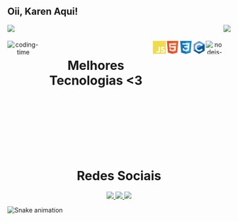 ## Oii, Karen Aqui!

<div>
  
  <img  height="180em" src="https://github-readme-stats.vercel.app/api?username=KarenMilene006&show_icons=true&theme=great-gatsby&include_all_commits=true&count_private=true"/>
  <img align="right" height="180em" src="https://github-readme-stats.vercel.app/api/top-langs/?username=KarenMilene006&layout=compact&langs_count=16&theme=great-gatsby"/>
</div>
<br>

<div  align="center"> 
  <div style="display: flex"><br>
    <img align="left" height="250" alt="coding-time" src="https://cdn.class101.net/images/1f95ae00-c42f-43b0-8204-befad64264be/1920xauto.webp">
    <h1 align="center">Melhores Tecnologias <3</h1>
    <img align="center" height="30" width="40" alt="js-icon"  src="https://raw.githubusercontent.com/devicons/devicon/master/icons/javascript/javascript-plain.svg">
    <img align="center" height="30" width="40" alt="html-icon" src="https://raw.githubusercontent.com/devicons/devicon/master/icons/html5/html5-original.svg">
    <img align="center" height="30" width="40" alt="css-icon" src="https://raw.githubusercontent.com/devicons/devicon/master/icons/css3/css3-original.svg">
    <img align="center" height="30" width="40" alt="c-icon" src="https://raw.githubusercontent.com/devicons/devicon/master/icons/c/c-original.svg">
    <img align="center" height="30" width="40" alt="nodejs-icon" src="https://raw.githubusercontent.com/jmnote/z-icons/master/svg/cpp.svg">
   </div>
    
  
  <h1 align="center">Redes Sociais</h1>
    <a href = "mailto: KarenMilene006.com">
      <img width="30" src="https://github.com/LuigiGf/LuigiGf/blob/main/gmail.svg">
    </a>
    <a href = "https://www.linkedin.com/in/karen-milene-b3945a264">
      <img width="25" src="https://github.com/LuigiGf/LuigiGf/blob/main/linkedin.svg">
    </a>  
    <a href = "https://www.instagram.com/karen_milene9/?igshid=MzRlODBiNWFlZA%3D%3D">
      <img width="25" src="https://github.com/LuigiGf/LuigiGf/blob/main/instagram.png">
    </a>
</div>

![Snake animation](https://github.com/KarenMilene006/KarenMilene006/blob/output/github-contribution-grid-snake.svg)
